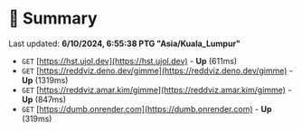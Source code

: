 # 📖 Summary
Last updated: **6/10/2024, 6:55:38 PTG "Asia/Kuala_Lumpur"**

- `GET` [https://hst.ujol.dev](https://hst.ujol.dev) - **Up** (611ms)
- `GET` [https://reddviz.deno.dev/gimme](https://reddviz.deno.dev/gimme) - **Up** (1319ms)
- `GET` [https://reddviz.amar.kim/gimme](https://reddviz.amar.kim/gimme) - **Up** (847ms)
- `GET` [https://dumb.onrender.com](https://dumb.onrender.com) - **Up** (319ms)
